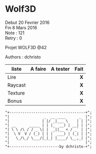 # Wolf3D
Debut 20 Fevrier 2016  
Fin 8 Mars 2016  
Note : 121  
Retry : 0   

Projet WOLF3D @42

Authors : dchristo

liste     | A faire | A tester | Fait
----------|:--------|:--------:|-----:
Lire | | | **X**
Raycast | | | **X**
Texture | | | **X**
Bonus | | | **X**


	"+-----------------------------------+";
	"|                _  __ ____      _  |";
	"|               | |/ _|___ \    | | |";
	"| __      _____ | | |_  __) | __| | |";
	"| \ \ /\ / / _ \| |  _||__ < / _` | |";
	"|  \ V  V / (_) | | |  ___) | (_| | |";
	"|   \_/\_/ \___/|_|_| |____/ \__,_| |";
	"|                                   |";
	"+-----------------------by dchristo-+";
